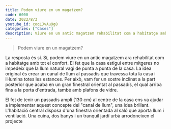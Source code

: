 ```yaml
---
title: Podem viure en un magatzem?
code: 6000
date: 2022/8/3
youtube_id: coqLJvAu9g8
categories: ["Cases"]
description: Viure en un antic magatzem rehabilitat com a habitatge amb llum natural que travessa l'espai, utilitzant un passadís ampli com a canal de llum. L'habitació central disposa d'una finestra orientada al saló, mentre que la casa també inclou una cuina, dos banys i un tranquil jardí urbà.
---
```


> Podem viure en un magatzem?

La resposta és sí. Sí, podem viure en un antic magatzem ara rehabilitat com a habitatge amb tot el confort. El fet que la casa estigui entre mitgeres no impedeix que la llum natural vagi de punta a punta de la casa. La idea original és crear un canal de llum al passadís que travessa tota la casa i il·lumina totes les estances. Per això, vam fer un sostre inclinat a la part posterior que acaba en un gran finestral orientat al passadís, el qual arriba fins a la porta d'entrada, també amb plafons de vidre.

El fet de tenir un passadís ampli (130 cm) al centre de la casa ens va ajudar a implementar aquest concepte del "canal de llum", una idea brillant. L'habitació central disposa d'una finestra orientada al saló que aporta llum i ventilació. Una cuina, dos banys i un tranquil jardí urbà arrodoneixen el projecte